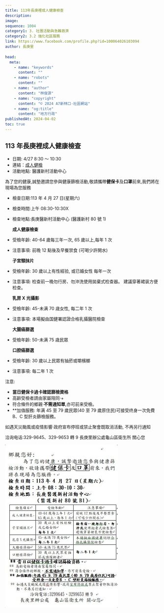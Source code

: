 ```yaml
---
title: 113年長庚裡成人健康檢查
description:
image:
sequence: 1004
category1: 3. 社團活動與急難救濟
category2: 3.2 強化社區服務
link: https://www.facebook.com/profile.php?id=100064026103094
author: 長庚里

head:
  meta:
    - name: "keywords"
      content: ""
    - name: "robots"
      content: ""
    - name: "author"
      content: "林俊源"
    - name: "copyright"
      content: "© 2024 A7新林口-社區網站"
    - name: "og:title"
      content: "地方行政"
publishedAt: 2024-04-02
toc: true
---
```


## 113 年長庚裡成人健康檢查

- 日期: 4/27 8:30 ～ 10:30
- 連結：<a href="https://www.facebook.com/share/p/oai72tJHsAziQka1/?mibextid=oFDknk">成人健檢</a>
- 活動地點: 醫護新村活動中心

為了您的健康,誠墊邀請您參與健康篩檢活動,敬請攜帶**健保卡**及**口罩**前來,我們將在現場為您服務

- 檢查日期:113 年 4 月 27 日(星期六)
- 檢查時間:上午 08:30-10:30X
- 檢查地點:長庚醫新村活動中心 (醫護新村 80 號 1)

  **成人健康檢查**

- 受檢年齡: 40-64 歲每三年一次, 65 歲以上,每年 1 次
- 注意事項: 前晚 12 點後及早餐禁食 (可喝少許開水)

  **子宮頸抹片**

- 受檢年齡: 30 歲以上有性經验, 或已婚女性 每年一次
- 注意事項: 检查前一晚勿行房、勿沖洗使用拋棄式检查器。 建議穿著裙装方便检查。

  **乳房 X 光攝影**

- 受檢年齡: 45-未满 70 歳女性, 每二年 1 次
- 注意事項: 本場擬由国健署認證合格乳攝醫院檢查

  **大腸癌篩選**

- 受檢年齡: 50-未满 75 歳民眾

  **口腔癌篩選**

- 受檢年齡: 30 歲以上民眾有抽菸或嚼檳榔
- 注意事項: 每二年 1 次

注意:

- **當日健保卡過卡確認篩檢資格**
- 高齡受檢者請由家屬陪同·+
- 符合條件的鄉親·**不需通知單**,亦可前来受檢。
- \*\*加值服務: 年满 45 至 79 歲民眾(40 至 79 歲原住民)可接受终身一次免費 B、C 型肝炎篩檢服務。

如遇天災颱風或疫情影響·政府宣布停班或禁止聚會既取消活動, 不再另行通知

洽询电话:329-9645、329-9653 轉 9
長庚里辦公處龜山區衛生所 關心您

![a1004-01.jpeg](/images/announcement/a1004-1.jpeg)
